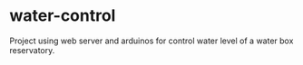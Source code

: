 # water-control
Project using web server and arduinos for control water level of a water box reservatory.
